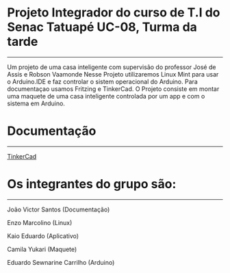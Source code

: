 # Projeto Integrador do curso de T.I do Senac Tatuapé UC-08, Turma da tarde
-----------------------------------------------------------------------------
Um projeto de uma casa inteligente com supervisão do professor José de Assis e Robson Vaamonde
Nesse Projeto utilizaremos Linux Mint para usar o Arduino.IDE e faz controlar o sistem operacional do Arduino. 
Para documentaçao usamos Fritzing e TinkerCad.
O Projeto consiste em montar uma maquete de uma casa inteligente controlada por um app e com o sistema em Arduino.

# Documentação
-------------------------------------------------------------------------------------------------
[TinkerCad](https://www.tinkercad.com/things/cHwbkdKiYQW-casa-inteligente/editel?returnTo=%2Fdashboard)

# Os integrantes do grupo são: 
----------------------------------------------------------------------------------------------------

João Victor Santos (Documentação)

Enzo Marcolino (Linux)

Kaio Eduardo (Aplicativo)

Camila Yukari (Maquete)

Eduardo Sewnarine Carrilho (Arduino)
